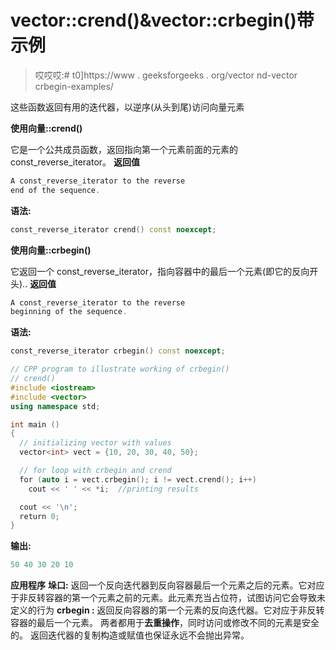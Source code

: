 # vector::crend()&vector::crbegin()带示例

> 哎哎哎:# t0]https://www . geeksforgeeks . org/vector nd-vector crbegin-examples/

这些函数返回有用的迭代器，以逆序(从头到尾)访问向量元素

**使用向量::crend()**

它是一个公共成员函数，返回指向第一个元素前面的元素的 const_reverse_iterator。
**返回值**

```cpp
A const_reverse_iterator to the reverse 
end of the sequence.
```

**语法:**

```cpp
const_reverse_iterator crend() const noexcept;
```

**使用向量::crbegin()**

它返回一个 const_reverse_iterator，指向容器中的最后一个元素(即它的反向开头)..
**返回值**

```cpp
A const_reverse_iterator to the reverse 
beginning of the sequence.
```

**语法:**

```cpp
const_reverse_iterator crbegin() const noexcept;
```

```cpp
// CPP program to illustrate working of crbegin() 
// crend()
#include <iostream>
#include <vector>
using namespace std;

int main ()
{
  // initializing vector with values
  vector<int> vect = {10, 20, 30, 40, 50};

  // for loop with crbegin and crend
  for (auto i = vect.crbegin(); i != vect.crend(); i++)
    cout << ' ' << *i;  //printing results

  cout << '\n';
  return 0;
}
```

**输出:**

```cpp
50 40 30 20 10

```

**应用程序**
**垛口:**
返回一个反向迭代器到反向容器最后一个元素之后的元素。它对应于非反转容器的第一个元素之前的元素。此元素充当占位符，试图访问它会导致未定义的行为
**crbegin :**
返回反向容器的第一个元素的反向迭代器。它对应于非反转容器的最后一个元素。
两者都用于**去重操作**，同时访问或修改不同的元素是安全的。
返回迭代器的复制构造或赋值也保证永远不会抛出异常。